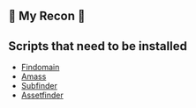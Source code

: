 ## 👑 My Recon 👑

## Scripts that need to be installed

- [Findomain](https://github.com/Edu4rdSHL/findomain)
- [Amass](https://github.com/OWASP/Amass)
- [Subfinder](https://github.com/projectdiscovery/subfinder)
- [Assetfinder](https://github.com/tomnomnom/assetfinder)
